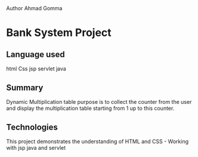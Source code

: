 ## 
Author Ahmad Gomma
# Bank System Project

## Language used

 html Css jsp servlet java
     
## Summary
Dynamic Multiplication table purpose is to collect the counter from the user and display the multiplication table starting from 1 up to this counter.
## Technologies

This project demonstrates the understanding of HTML and CSS - Working with jsp java and servlet